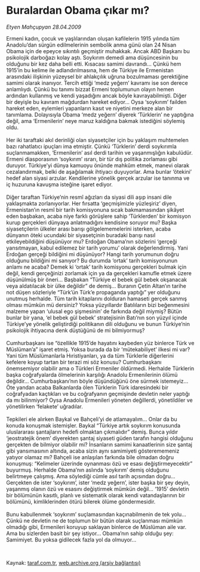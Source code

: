 # Buralardan Obama çıkar mı?

*Etyen Mahçupyan 28.04.2009*

<div class="taraf_structure_2col_1zq">
<div class="margen_n">



 <p>Ermeni kadın, çocuk ve yaşlılarından oluşan kafilelerin 1915 yılında tüm Anadolu’dan sürgün edilmelerinin sembolik anma günü olan 24 Nisan Obama için de epeyce sıkıntılı geçmiştir muhakkak. Ancak ABD Başkanı bu psikolojik darboğazı kolay aştı. Soykırım demedi ama düşüncesinin bu olduğunu bir kez daha belli etti. Kısacası samimi davrandı... Çünkü hem 1915’in bu kelime ile adlandırılmasına, hem de Türkiye ile Ermenistan arasındaki ilişkinin yüzeysel bir ahlakçılık uğruna bozulmaması gerektiğine samimi olarak inanıyor. Tercih ettiği ‘medz yeğern’ kavramı ise son derece anlamlıydı. Çünkü bu tanımı bizzat Ermeni toplumunun olayın hemen ardından kullanmış ve kendi yaşadığını ancak böyle kavrayabilmişti. Diğer bir deyişle bu kavram mağdurdan hareket ediyor... Oysa ‘soykırım’ failden hareket eden, eylemleri yapanların kasıt ve niyetini merkeze alan bir tanımlama. Dolayısıyla Obama ‘medz yeğern’ diyerek ‘Türklerin’ ne yaptığına değil, ama ‘Ermenilerin’ neye maruz kaldığına bakmak istediğini söylemiş oldu. <br/><br/>Her iki taraftaki akıl derinliği olan siyasetçiler için bu yaklaşım muhtemelen bazı rahatlatıcı ipuçları ima etmiştir. Çünkü ‘Türklerin’ derdi soykırımla suçlanmamakken, ‘Ermenilerin’ asıl derdi tarihin ve yaşanmışlığın kabulüdür. Ermeni diasporasının ‘soykırım’ ısrarı, bir tür dış politika zorlaması gibi duruyor. Türkiye’yi dünya kamuoyu önünde mahkûm etmek, manevi olarak cezalandırmak, belki de aşağılamak ihtiyacı duyuyorlar. Ama bunlar ‘ötekini’ hedef alan siyasi arzular. Kendilerine yönelik gerçek arzular ise tanınma ve iç huzuruna kavuşma isteğine işaret ediyor. <br/><br/>Diğer taraftan Türkiye’nin resmî ağızları da siyasi dili aşıp insani dile yaklaşmakta zorlanıyorlar. Her fırsatta ‘geçmişimizle yüzleşiriz’ diyen, Ermenistan’ın resmî bir tarih komisyonuna sıcak bakmamasından şikâyet eden başbakan, acaba niye farklı görüşlere sahip ‘Türklerden’ bir komisyon kurup gerçekleri dünyaya anlatmadığını kendisine soruyor mu? Başka siyasetçilerin ülkeler arası barışı gölgelememelerini isterken, acaba dünyanın öteki ucundaki bir siyasetçinin buradaki barışı nasıl etkileyebildiğini düşünüyor mu? Erdoğan Obama’nın sözlerini ‘gerçeği yansıtmayan, kabul edilemez bir tarih yorumu’ olarak değerlendirmiş. Yani Erdoğan gerçeği bildiğini mi düşünüyor? Hangi tarih yorumunun doğru olduğunu bildiğini mi sanıyor? Bu durumda ‘ortak’ tarih komisyonunun anlamı ne acaba? Demek ki ‘ortak’ tarih komisyonu gerçekleri bulmak için değil, kendi gerçeğinizi zorlamak için ya da gerçekleri kamufle etmek üzere düşünülmüş bir öneri... Başbakan “Türkiye el bebek gül bebek okşanacak veya aldatılacak bir ülke değildir” de demiş... Buranın Çetin Altan’ın tarihe not düşen sözleriyle “Türk’ün Türk’e propaganda yaptığı” yer olduğunu unutmuş herhalde. Tüm tarih kitaplarını dolduran hamaseti gerçek sanmış olması mümkün mü dersiniz? Yoksa yüzyıllardır Batılıların bizi beğenmesini malzeme yapan ‘ulusal ego şişmesinin’ de farkında değil miymiş? Bütün bunlar bir yana, ‘el bebek gül bebek’ stratejisinin Batı’nın son yüzyıl içinde Türkiye’ye yönelik geliştirdiği politikanın dili olduğunu ve bunun Türkiye’nin psikolojik ihtiyacına denk düştüğünü de mi bilmiyormuş? <br/><br/>Cumhurbaşkanı ise “özellikle 1915’de hayatını kaybeden yüz binlerce Türk ve Müslüman’a” işaret etmiş. Yoksa burada da bir ‘mütekabiliyet’ ilkesi mi var? Yani tüm Müslümanlarla Hıristiyanları, ya da tüm Türklerle diğerlerini kefelere koyup tartan bir terazi mi söz konusu? Cumhurbaşkanı önemsemiyor olabilir ama o Türkleri Ermeniler öldürmedi. Herhalde Türklerin başka coğrafyalarda ölmelerinin karşılığı Anadolu Ermenilerinin ölümü değildir... Cumhurbaşkanı’nın böyle düşündüğünü öne sürmek istemeyiz... Öte yandan acaba Balkanlarda ölen Türklerin Türk idaresindeki bir coğrafyadan kaçtıkları ve bu coğrafyanın geçmişinde devletin neler yaptığı da mı bilinmiyor? Oysa Anadolu Ermenileri yöneten değillerdi, yönetildiler ve yönetilirken ‘felakete’ uğradılar. <br/><br/>Tepkileri ele alırken Baykal ve Bahçeli’yi de atlamayalım... Onlar da bu konuda konuşmak istemişler. Baykal “Türkiye artık soykırım konusunda uluslararası şantajların hedefi olmaktan çıkmalıdır” demiş. Bunca yıldır ‘jeostratejik önem’ diyerekten şantaj siyaseti güden tarafın hangisi olduğunu gerçekten de bilmiyor olabilir mi? İnsanların samimi kanaatlerinin size şantaj gibi yansımasının altında, acaba sizin aynı samimiyeti gösterememeniz yatıyor olamaz mı? Bahçeli ise anlaşılan farkında bile olmadan doğru konuşmuş: “Kelimeler üzerinde oynanması özü ve esası değiştirmeyecektir” buyurmuş. Herhalde Obama’nın aslında ‘soykırım’ demiş olduğunu belirtmeye çalışmış. Ama söylediği cümle asıl tarih açısından doğru... Gerçekten de ister ‘soykırım’, ister ‘medz yeğern’, ister başka bir şey deyin, yaşanmış olanın özü ve esasını değiştirmek mümkün değil... ‘1915’ devletin bir bölümünün kasıtlı, planlı ve sistematik olarak kendi vatandaşlarının bir bölümünü, kimliklerinden ötürü bilerek ölüme göndermesidir. <br/><br/>Bunu kabullenmek ‘soykırım’ suçlamasından kaçınabilmenin de tek yolu... Çünkü ne devletin ne de toplumun bir bütün olarak suçlanması mümkün olmadığı gibi, Ermenileri koruyup saklayan binlerce de Müslüman aile var. Ama bu sizlerden basit bir şey istiyor... Obama’nın sahip olduğu şey: Samimiyet. Bu yoksa gidilecek fazla yol da olmuyor...</p>

<br/>


<div id="taraf_not">
</div>

</div>


</div>

Kaynak: [taraf.com.tr](http://www.taraf.com.tr:80/makale/5257.htm), [web.archive.org (arşiv bağlantısı)](http://web.archive.org/web/20090501054800/http://www.taraf.com.tr:80/makale/5257.htm)
